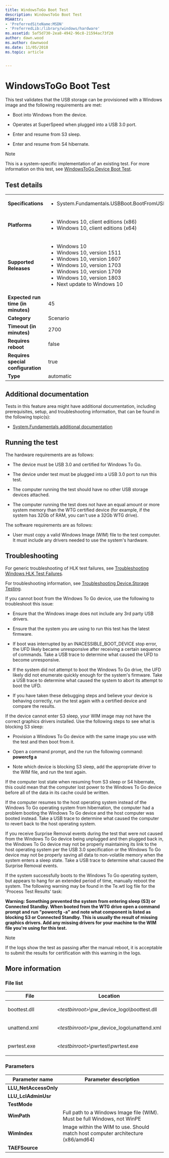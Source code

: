 ```yaml
---
title: WindowsToGo Boot Test
description: WindowsToGo Boot Test
MSHAttr:
- 'PreferredSiteName:MSDN'
- 'PreferredLib:/library/windows/hardware'
ms.assetid: 5af5d730-2ea8-4942-96c8-21594ac73f20
author: dawn.wood
ms.author: dawnwood
ms.date: 11/05/2018
ms.topic: article


---
```


# <span id="p_hlk_test.566141f1-512f-45a5-a5da-b2ef4c10327b"></span>WindowsToGo Boot Test


This test validates that the USB storage can be provisioned with a Windows image and the following requirements are met:

-   Boot into Windows from the device.

-   Operates at SuperSpeed when plugged into a USB 3.0 port.

-   Enter and resume from S3 sleep.

-   Enter and resume from S4 hibernate.

> [!NOTE]
> 
> This is a system-specific implementation of an existing test. For more information on this test, see [WindowsToGo Device Boot Test](19cf07d7-072b-4fba-b8c4-5104ad61b0a5.md).



## Test details

|||
|---|---|
| **Specifications**  | <ul><li>System.Fundamentals.USBBoot.BootFromUSB</li></ul> |  
| **Platforms**   | <ul><li>Windows 10, client editions (x86)</li><li>Windows 10, client editions (x64)</li></ul> |
| **Supported Releases** | <ul><li>Windows 10</li><li>Windows 10, version 1511</li><li>Windows 10, version 1607</li><li>Windows 10, version 1703</li><li>Windows 10, version 1709</li><li>Windows 10, version 1803</li><li>Next update to Windows 10</li></ul> |
|**Expected run time (in minutes)**| 45 |
|**Category**| Scenario |
|**Timeout (in minutes)**| 2700 |
|**Requires reboot**| false |
|**Requires special configuration**| true |
|**Type**| automatic |



## <span id="Additional_documentation"></span><span id="additional_documentation"></span><span id="ADDITIONAL_DOCUMENTATION"></span>Additional documentation


Tests in this feature area might have additional documentation, including prerequisites, setup, and troubleshooting information, that can be found in the following topic(s):

-   [System.Fundamentals additional documentation](system-fundamentals-additional-documentation.md)

## <span id="Running_the_test"></span><span id="running_the_test"></span><span id="RUNNING_THE_TEST"></span>Running the test


The hardware requirements are as follows:

-   The device must be USB 3.0 and certified for Windows To Go.

-   The device under test must be plugged into a USB 3.0 port to run this test.

-   The computer running the test should have no other USB storage devices attached.

-   The computer running the test does not have an equal amount or more system memory than the WTG certified device (for example, if the system has 32Gb of RAM, you can't use a 32Gb WTG drive).

The software requirements are as follows:

-   User must copy a valid Windows Image (WIM) file to the test computer. It must include any drivers needed to use the system's hardware.

## <span id="Troubleshooting"></span><span id="troubleshooting"></span><span id="TROUBLESHOOTING"></span>Troubleshooting


For generic troubleshooting of HLK test failures, see [Troubleshooting Windows HLK Test Failures](../user/troubleshooting-windows-hlk-test-failures.md).

For troubleshooting information, see [Troubleshooting Device.Storage Testing](troubleshooting-devicestorage-testing.md).

If you cannot boot from the Windows To Go device, use the following to troubleshoot this issue:

-   Ensure that the Windows image does not include any 3rd party USB drivers.

-   Ensure that the system you are using to run this test has the latest firmware.

-   If boot was interrupted by an INACESSIBLE\_BOOT\_DEVICE stop error, the UFD likely became unresponsive after receiving a certain sequence of commands. Take a USB trace to determine what caused the UFD to become unresponsive.

-   If the system did not attempt to boot the Windows To Go drive, the UFD likely did not enumerate quickly enough for the system's firmware. Take a USB trace to determine what caused the system to abort its attempt to boot the UFD.

-   If you have taken these debugging steps and believe your device is behaving correctly, run the test again with a certified device and compare the results.

If the device cannot enter S3 sleep, your WIM image may not have the correct graphics drivers installed. Use the following steps to see what is blocking S3 sleep:

-   Provision a Windows To Go device with the same image you use with the test and then boot from it.

-   Open a command prompt, and the run the following command: **powercfg a**

-   Note which device is blocking S3 sleep, add the appropriate driver to the WIM file, and run the test again.

If the computer lost state when resuming from S3 sleep or S4 hibernate, this could mean that the computer lost power to the Windows To Go device before all of the data in its cache could be written.

If the computer resumes to the host operating system instead of the Windows To Go operating system from hibernation, the computer had a problem booting the Windows To Go device and the host computer was booted instead. Take a USB trace to determine what caused the computer to revert back to the host operating system.

If you receive Surprise Removal events during the test that were not caused from the Windows To Go device being unplugged and then plugged back in, the Windows To Go device may not be properly maintaining its link to the host operating system per the USB 3.0 specification or the Windows To Go device may not be properly saving all data to non-volatile memory when the system enters a sleep state. Take a USB trace to determine what caused the Surprise Removal events.

If the system successfully boots to the Windows To Go operating system, but appears to hang for an extended period of time, manually reboot the system. The following warning may be found in the Te.wtl log file for the 'Process Test Results' task:

**Warning: Something prevented the system from entering sleep (S3) or Connected Standby. When booted from the WTG drive open a command prompt and run "powercfg -a" and note what component is listed as blocking S3 or Connected Standby. This is usually the result of missing graphics drivers. Add any missing drivers for your machine to the WIM file you're using for this test.**

> [!NOTE]
> 
> If the logs show the test as passing after the manual reboot, it is acceptable to submit the results for certification with this warning in the logs.



## <span id="More_information"></span><span id="more_information"></span><span id="MORE_INFORMATION"></span>More information


### <span id="File_list"></span><span id="file_list"></span><span id="FILE_LIST"></span>File list

<table>
<colgroup>
<col width="50%" />
<col width="50%" />
</colgroup>
<thead>
<tr class="header">
<th>File</th>
<th>Location</th>
</tr>
</thead>
<tbody>
<tr class="odd">
<td><p>boottest.dll</p></td>
<td><p><em>&lt;testbinroot&gt;</em>\pw_device_logo\boottest.dll</p></td>
</tr>
<tr class="even">
<td><p>unattend.xml</p></td>
<td><p><em>&lt;testbinroot&gt;</em>\pw_device_logo\unattend.xml</p></td>
</tr>
<tr class="odd">
<td><p>pwrtest.exe</p></td>
<td><p><em>&lt;testbinroot&gt;</em>\pwrtest\pwrtest.exe</p></td>
</tr>
</tbody>
</table>



### <span id="Parameters"></span><span id="parameters"></span><span id="PARAMETERS"></span>Parameters

| Parameter name         | Parameter description                                                            |
|------------------------|----------------------------------------------------------------------------------|
| **LLU\_NetAccessOnly** |                                                                                  |
| **LLU\_LclAdminUsr**   |                                                                                  |
| **TestMode**           |                                                                                  |
| **WimPath**            | Full path to a Windows Image file (WIM). Must be full Windows, not WinPE         |
| **WimIndex**           | Image within the WIM to use. Should match host computer architecture (x86/amd64) |
| **TAEFSource**         |                                                                                  |












